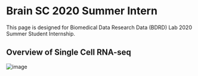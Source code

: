 # Brain SC 2020 Summer Intern
This page is designed for Biomedical Data Research Data (BDRD) Lab 2020 Summer Student Internship.


## Overview of Single Cell RNA-seq
![image](https://github.com/zcslab/Brain_SC_2020summer_intern/blob/master/fig/scRNA_overview.jpg)